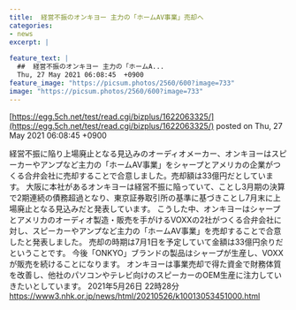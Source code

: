 ```yaml
---
title:  経営不振のオンキヨー 主力の「ホームAV事業」売却へ  
categories:
- news
excerpt: |
  
feature_text: |
  ##  経営不振のオンキヨー 主力の「ホームA...
  Thu, 27 May 2021 06:08:45  +0900
feature_image: "https://picsum.photos/2560/600?image=733"
image: "https://picsum.photos/2560/600?image=733"
---
```


[https://egg.5ch.net/test/read.cgi/bizplus/1622063325/](https://egg.5ch.net/test/read.cgi/bizplus/1622063325/)
posted on Thu, 27 May 2021 06:08:45  +0900

<!--more-->

経営不振に陥り上場廃止となる見込みのオーディオメーカー、オンキヨーはスピーカーやアンプなど主力の「ホームAV事業」をシャープとアメリカの企業がつくる合弁会社に売却することで合意しました。売却額は33億円だとしています。 大阪に本社があるオンキヨーは経営不振に陥っていて、ことし3月期の決算で2期連続の債務超過となり、東京証券取引所の基準に基づきことし7月末に上場廃止となる見込みだと発表しています。 こうした中、オンキヨーはシャープとアメリカのオーディオ製造・販売を手がけるVOXXの2社がつくる合弁会社に対し、スピーカーやアンプなど主力の「ホームAV事業」を売却することで合意したと発表しました。 売却の時期は7月1日を予定していて金額は33億円余りだということです。 今後「ONKYO」ブランドの製品はシャープが生産し、VOXXが販売を続けることになります。 オンキヨーは事業売却で得た資金で財務体質を改善し、他社のパソコンやテレビ向けのスピーカーのOEM生産に注力していきたいとしています。 2021年5月26日 22時28分 https://www3.nhk.or.jp/news/html/20210526/k10013053451000.html
